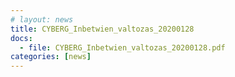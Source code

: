 ```yaml
---
# layout: news
title: CYBERG_Inbetwien_valtozas_20200128
docs:
  - file: CYBERG_Inbetwien_valtozas_20200128.pdf
categories: [news]
---
```

